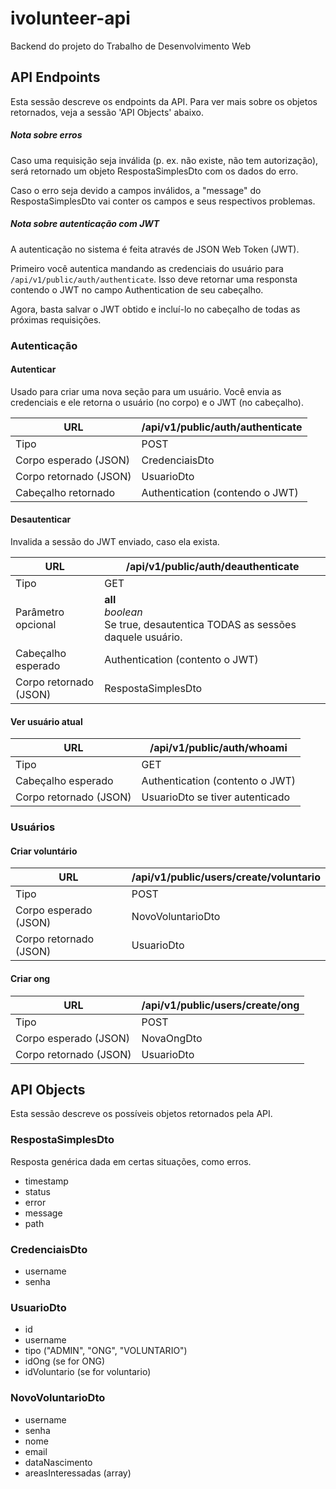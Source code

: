 # ivolunteer-api

Backend do projeto do Trabalho de Desenvolvimento Web

## API Endpoints

Esta sessão descreve os endpoints da API. Para ver mais sobre os objetos retornados, veja a sessão 'API Objects' abaixo.

##### Nota sobre erros

Caso uma requisição seja inválida (p. ex. não existe, não tem autorização), será retornado um objeto RespostaSimplesDto com os dados do erro.

Caso o erro seja devido a campos inválidos, a "message" do RespostaSimplesDto vai conter os campos e seus respectivos problemas.

##### Nota sobre autenticação com JWT

A autenticação no sistema é feita através de JSON Web Token (JWT). 

Primeiro você autentica mandando as credenciais do usuário para ```/api/v1/public/auth/authenticate```. Isso deve retornar uma responsta contendo o JWT no campo Authentication de seu cabeçalho.

Agora, basta salvar o JWT obtido e incluí-lo no cabeçalho de todas as próximas requisições.

### Autenticação

#### Autenticar

Usado para criar uma nova seção para um usuário. Você envia as credenciais e ele retorna o usuário (no corpo) e o JWT (no cabeçalho).

| URL | /api/v1/public/auth/authenticate |
| --- | --- |
| Tipo | POST 
| Corpo esperado (JSON) | CredenciaisDto |
| Corpo retornado (JSON) | UsuarioDto |
| Cabeçalho retornado | Authentication (contendo o JWT) |

#### Desautenticar

Invalida a sessão do JWT enviado, caso ela exista.

| URL | /api/v1/public/auth/deauthenticate |
| --- | --- |
| Tipo | GET 
| Parâmetro opcional | **all**<br>*boolean*<br>Se true, desautentica TODAS as sessões daquele usuário. |
| Cabeçalho esperado | Authentication (contento o JWT) |
| Corpo retornado (JSON) | RespostaSimplesDto |

#### Ver usuário atual

| URL | /api/v1/public/auth/whoami |
| --- | --- |
| Tipo | GET 
| Cabeçalho esperado | Authentication (contento o JWT) |
| Corpo retornado (JSON) | UsuarioDto se tiver autenticado|

### Usuários

#### Criar voluntário

| URL | /api/v1/public/users/create/voluntario |
| --- | --- |
| Tipo | POST 
| Corpo esperado (JSON) | NovoVoluntarioDto |
| Corpo retornado (JSON) | UsuarioDto |

#### Criar ong

| URL | /api/v1/public/users/create/ong |
| --- | --- |
| Tipo | POST 
| Corpo esperado (JSON) | NovaOngDto |
| Corpo retornado (JSON) | UsuarioDto |

## API Objects

Esta sessão descreve os possíveis objetos retornados pela API.

### RespostaSimplesDto

Resposta genérica dada em certas situações, como erros.

- timestamp
- status
- error
- message
- path

### CredenciaisDto

- username
- senha

### UsuarioDto

- id
- username
- tipo ("ADMIN", "ONG", "VOLUNTARIO")
- idOng (se for ONG)
- idVoluntario (se for voluntario)

### NovoVoluntarioDto

- username
- senha
- nome
- email
- dataNascimento
- areasInteressadas (array)